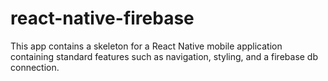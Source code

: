 # react-native-firebase

This app contains a skeleton for a React Native mobile application containing standard features such as navigation, styling, and a firebase db connection.
